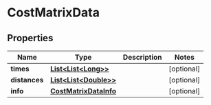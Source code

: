 
# CostMatrixData

## Properties
Name | Type | Description | Notes
------------ | ------------- | ------------- | -------------
**times** | [**List&lt;List&lt;Long&gt;&gt;**](List.md) |  |  [optional]
**distances** | [**List&lt;List&lt;Double&gt;&gt;**](List.md) |  |  [optional]
**info** | [**CostMatrixDataInfo**](CostMatrixDataInfo.md) |  |  [optional]



